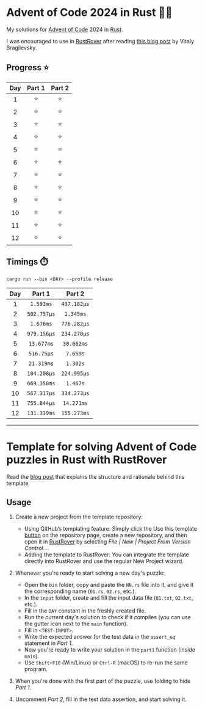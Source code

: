 # Advent of Code 2024 in Rust :christmas_tree::crab:

My solutions for [Advent of Code](https://adventofcode.com/2024) 2024
in [Rust](https://www.rust-lang.org/).

I was encouraged to use in [RustRover](https://www.jetbrains.com/rust/) after
reading [this blog post](https://blog.jetbrains.com/rust/2024/11/29/advent-of-code-in-rust-for-the-rest-of-us/)
by Vitaly Bragilevsky.

## Progress :star:

| Day | Part 1 | Part 2 |
|:---:|:------:|:------:|
|  1  | :star: | :star: |
|  2  | :star: | :star: |
|  3  | :star: | :star: |
|  4  | :star: | :star: |
|  5  | :star: | :star: |
|  6  | :star: | :star: |
|  7  | :star: | :star: |
|  8  | :star: | :star: |
|  9  | :star: | :star: |
| 10  | :star: | :star: |
| 11  | :star: | :star: |
| 12  | :star: | :star: |

## Timings :stopwatch:

`cargo run --bin <DAY> --profile release`

| Day |   Part 1    |   Part 2    |
|:---:|:-----------:|:-----------:|
|  1  |  `1.593ms`  | `497.182µs` |
|  2  | `502.757µs` |  `1.345ms`  |
|  3  |  `1.676ms`  | `776.282µs` |
|  4  | `979.156µs` | `234.270µs` |
|  5  | `13.677ms`  | `30.662ms`  |
|  6  | `516.75µs`  |  `7.650s`   |
|  7  | `21.319ms`  |  `1.302s`   |
|  8  | `104.208µs` | `224.995µs` |
|  9  | `669.350ms` |  `1.467s`   |
| 10  | `567.317µs` | `334.273µs` |
| 11  | `755.844µs` | `14.271ms`  |
| 12  | `131.339ms` | `155.273ms` |

***

# Template for solving Advent of Code puzzles in Rust with RustRover

Read
the [blog post](https://blog.jetbrains.com/rust/2024/11/29/advent-of-code-in-rust-for-the-rest-of-us/)
that
explains the structure and rationale behind this template.

## Usage

1. Create a new project from the template repository:
    - Using GitHub’s templating feature: Simply click the Use this
      template [button](https://github.com/new?template_name=advent-of-code-rust-template&template_owner=bravit)
      on the
      repository page, create a new repository, and then open it
      in [RustRover](https://www.jetbrains.com/rust/) by
      selecting *File | New | Project From Version Control…*.
    - Adding the template to RustRover: You can integrate the template directly into
      RustRover and use the regular New
      Project wizard.

2. Whenever you're ready to start solving a new day's puzzle:
    - Open the `bin` folder, copy and paste the `NN.rs` file into it, and give it the
      corresponding name (`01.rs`,
      `02.rs`, etc.).
    - In the `input` folder, create and fill the input data file (`01.txt`, `02.txt`,
      etc.).
    - Fill in the `DAY` constant in the freshly created file.
    - Run the current day's solution to check if it compiles (you can use the gutter
      icon next to the `main` function).
    - Fill in `<TEST-INPUT>`.
    - Write the expected answer for the test data in the `assert_eq` statement in *Part
      1*.
    - Now you're ready to write your solution in the `part1` function (inside `main`).
    - Use `Shift+F10` (Win/Linux) or `Ctrl-R` (macOS) to re-run the same program.

3. When you're done with the first part of the puzzle, use folding to hide *Part 1*.

4. Uncomment *Part 2*, fill in the test data assertion, and start solving it.
